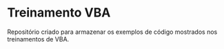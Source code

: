 # Treinamento VBA
Repositório criado para armazenar os exemplos de código mostrados nos treinamentos de VBA.


